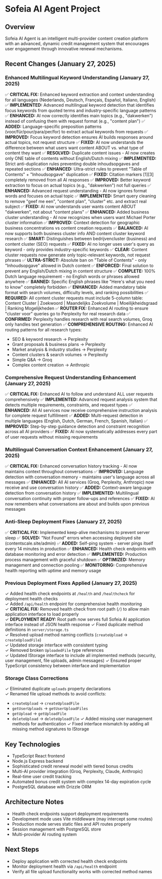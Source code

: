 # Sofeia AI Agent Project

## Overview
Sofeia AI Agent is an intelligent multi-provider content creation platform with an advanced, dynamic credit management system that encourages user engagement through innovative renewal mechanisms.

## Recent Changes (January 27, 2025)

### Enhanced Multilingual Keyword Understanding (January 27, 2025)
✅ **CRITICAL FIX:** Enhanced keyword extraction and context understanding for all languages (Nederlands, Deutsch, Français, Español, Italiano, English)
✅ **IMPLEMENTED:** Advanced multilingual keyword detection that identifies focus keywords from quoted terms and industry-specific language patterns
✅ **ENHANCED:** AI now correctly identifies main topics (e.g., "dakwerken") instead of confusing them with request format (e.g., "content plan")
✅ **ADDED:** Language-specific preposition patterns (voor/für/pour/para/per/for) to extract actual keywords from requests
✅ **IMPROVED:** Focus keyword detection ensures AI builds responses around actual topics, not request structure
✅ **FIXED:** AI now understands the difference between what users want content ABOUT vs. what type of content they want
✅ **RESOLVED:** Duplicate content issues - AI now creates only ONE table of contents without English/Dutch mixing
✅ **IMPLEMENTED:** Strict anti-duplication rules preventing double inhoudsopgaves and repeated sections
✅ **ENHANCED:** Ultra-strict rules to prevent "Table of Contents" + "Inhoudsopgave" duplication
✅ **FIXED:** Citation markers [1][3] completely removed from all AI responses
✅ **IMPROVED:** Better keyword extraction to focus on actual topics (e.g., "dakwerken") not full queries
✅ **ENHANCED:** Advanced request understanding - AI now ignores format words and focuses on actual topic
✅ **IMPLEMENTED:** Smart query cleaning to remove "geef me een", "content plan", "cluster" etc. and extract real subject
✅ **FIXED:** AI now understands user wants content ABOUT "dakwerken", not about "content plans"
✅ **ENHANCED:** Added business cluster understanding - AI now recognizes when users want Michael Porter cluster information
✅ **IMPROVED:** Context detection for geographic business concentrations vs content creation requests
✅ **BALANCED:** AI now supports both business cluster info AND content cluster keyword research
✅ **SMART:** Distinguishes between bedrijvencluster (business) and content cluster (SEO) requests
✅ **FIXED:** AI no longer uses user's query as keyword - only provides industry-specific keywords
✅ **CLEAR:** Content cluster requests now generate only topic-relevant keywords, not request phrases
✅ **ULTRA-STRICT:** Absolute ban on "Table of Contents" - only "Inhoudsopgave" allowed in Dutch content
✅ **ENFORCED:** Final solution to prevent any English/Dutch mixing in content structure
✅ **COMPLETE:** 100% Dutch language requirement - no English words or phrases allowed anywhere
✅ **BANNED:** Specific English phrases like "Here's what you need to know" completely forbidden
✅ **ENHANCED:** Added mandatory table format with search volumes, difficulty levels, and ranking possibilities
✅ **REQUIRED:** All content cluster requests must include 5-column table: Content Cluster | Zoekwoord | Maandelijks Zoekvolume | Moeilijkheidsgraad | Ranking Mogelijkheden
✅ **ROUTER FIX:** Enhanced AI routing to ensure "cluster voor" queries go to Perplexity for real research data
✅ **CONFIRMED:** Perplexity handles research with real search volumes, Groq only handles text generation
✅ **COMPREHENSIVE ROUTING:** Enhanced AI routing patterns for all research types:
  - SEO & keyword research → Perplexity
  - Grant proposals & business plans → Perplexity  
  - Market analysis & industry studies → Perplexity
  - Content clusters & search volumes → Perplexity
  - Simple Q&A → Groq
  - Complex content creation → Anthropic

### Comprehensive Request Understanding Enhancement (January 27, 2025)
✅ **CRITICAL FIX:** Enhanced AI to follow and understand ALL user requests comprehensively
✅ **IMPLEMENTED:** Advanced request analysis system that detects multiple requirements, constraints, and request types
✅ **ENHANCED:** All AI services now receive comprehensive instruction analysis for complete request fulfillment
✅ **ADDED:** Multi-request detection in multiple languages (English, Dutch, German, French, Spanish, Italian)
✅ **IMPROVED:** Step-by-step guidance detection and constraint recognition across all AI providers
✅ **FIXED:** AI now systematically addresses every part of user requests without missing requirements

### Multilingual Conversation Context Enhancement (January 27, 2025)
✅ **CRITICAL FIX:** Enhanced conversation history tracking - AI now maintains context throughout conversations
✅ **IMPROVED:** Language detection with conversation memory - maintains user's language across all messages
✅ **ENHANCED:** All AI services (Groq, Perplexity, Anthropic) now receive and use conversation history
✅ **ADDED:** Context-aware language detection from conversation history
✅ **IMPLEMENTED:** Multilingual conversation continuity with proper follow-ups and references
✅ **FIXED:** AI now remembers what conversations are about and builds upon previous messages

### Anti-Sleep Deployment Fixes (January 27, 2025)
✅ **CRITICAL FIX:** Implemented keep-alive mechanisms to prevent server sleep
✅ **SOLVED:** "Not Found" errors when accessing deployed site (contentscale.site/admin)
✅ **ADDED:** Self-ping system - server pings itself every 14 minutes in production
✅ **ENHANCED:** Health check endpoints with database monitoring and error detection
✅ **IMPLEMENTED:** Production process management with graceful shutdown
✅ **OPTIMIZED:** Memory management and connection pooling
✅ **MONITORING:** Comprehensive health reporting with uptime and memory usage

### Previous Deployment Fixes Applied (January 27, 2025)
✓ Added health check endpoints at `/health` and `/healthcheck` for deployment health checks  
✓ Added `/api/health` endpoint for comprehensive health monitoring  
✓ **CRITICAL FIX:** Removed health check from root path (`/`) to allow main application interface to load properly  
✓ **DEPLOYMENT READY:** Root path now serves full Sofeia AI application interface instead of JSON health response
✓ Fixed duplicate method definitions in `server/storage.ts`  
✓ Resolved upload method naming conflicts (`createUpload` → `createUploadFile`)  
✓ Updated storage interface with consistent typing  
✓ Removed broken `UploadedFile` type references  
✓ Updated IStorage interface to include all implemented methods (security, user management, file uploads, admin messages)
✓ Ensured proper TypeScript consistency between interface and implementation

### Storage Class Corrections
✓ Eliminated duplicate `uploads` property declarations  
✓ Renamed file upload methods to avoid conflicts:
  - `createUpload` → `createUploadFile`
  - `getUserUploads` → `getUserUploadFiles`  
  - `getUpload` → `getUploadFile`
  - `deleteUpload` → `deleteUploadFile`
✓ Added missing user management methods for authentication
✓ Fixed interface mismatch by adding all missing method signatures to IStorage

## Key Technologies
- TypeScript React frontend
- Node.js Express backend
- Sophisticated credit renewal model with tiered bonus credits
- Multi-AI provider integration (Groq, Perplexity, Claude, Anthropic)
- Real-time user credit tracking
- Automated bonus credit system with complex 14-day expiration cycle
- PostgreSQL database with Drizzle ORM

## Architecture Notes
- Health check endpoints support deployment requirements
- Development mode uses Vite middleware (may intercept some routes)
- Production mode serves static files and API routes properly
- Session management with PostgreSQL store
- Multi-provider AI routing system

## Next Steps
- Deploy application with corrected health check endpoints
- Monitor deployment health via `/api/health` endpoint
- Verify all file upload functionality works with corrected method names